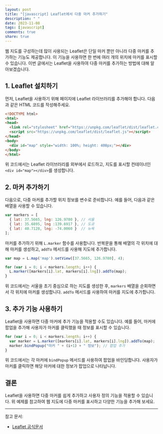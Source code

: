```yaml
---
layout: post
title: "[javascript] Leaflet에서 다중 마커 추가하기"
description: " "
date: 2023-11-08
tags: [javascript]
comments: true
share: true
---
```


웹 지도를 구성하는데 많이 사용되는 Leaflet은 단일 마커 뿐만 아니라 다중 마커를 추가하는 기능도 제공합니다. 이 기능을 사용하면 한 번에 여러 개의 위치에 마커를 표시할 수 있습니다. 이번 글에서는 Leaflet을 사용하여 다중 마커를 추가하는 방법에 대해 알아보겠습니다.

## 1. Leaflet 설치하기
먼저, Leaflet을 사용하기 위해 페이지에 Leaflet 라이브러리를 추가해야 합니다. 다음과 같은 HTML 코드를 작성해주세요.

```html
<!DOCTYPE html>
<html>
<head>
  <link rel="stylesheet" href="https://unpkg.com/leaflet/dist/leaflet.css" />
  <script src="https://unpkg.com/leaflet/dist/leaflet.js"></script>
</head>
<body>
  <div id="map" style="width: 100%; height: 400px;"></div>
</body>
</html>
```

위 코드에서는 Leaflet 라이브러리를 외부에서 로드하고, 지도를 표시할 컨테이너인 `<div id="map"></div>`를 생성합니다.

## 2. 마커 추가하기
다음으로, 다중 마커를 추가할 위치 정보를 변수로 준비합니다. 예를 들어, 다음과 같은 배열을 사용할 수 있습니다.

```javascript
var markers = [
  { lat: 37.5665, lng: 126.9780 }, // 서울
  { lat: 35.6895, lng :139.6917 }, // 도쿄
  { lat: 40.7128, lng: -74.0060 }  // 뉴욕
];
```

마커를 추가하기 위해 `L.marker` 함수를 사용합니다. 반복문을 통해 배열의 각 위치에 대해 마커를 생성하고, `addTo` 메서드를 사용해 지도에 추가합니다.

```javascript
var map = L.map('map').setView([37.5665, 126.9780], 4);

for (var i = 0; i < markers.length; i++) {
  L.marker([markers[i].lat, markers[i].lng]).addTo(map);
}
```

위 코드에서는 서울을 초기 중심으로 하는 지도를 생성한 후, `markers` 배열을 순회하면서 각 위치에 마커를 생성합니다. `addTo` 메서드를 사용하여 마커를 지도에 추가합니다.

## 3. 추가 기능 사용하기
Leaflet을 사용하면 다중 마커에 추가 기능을 적용할 수도 있습니다. 예를 들어, 마커에 팝업을 추가해 사용자가 마커를 클릭했을 때 정보를 표시할 수 있습니다.

```javascript
for (var i = 0; i < markers.length; i++) {
  var marker = L.marker([markers[i].lat, markers[i].lng]).addTo(map);
  marker.bindPopup("마커 " + (i+1) + " 정보"); // 팝업 추가
}
```

위 코드에서는 각 마커에 `bindPopup` 메서드를 사용하여 팝업을 바인딩합니다. 사용자가 마커를 클릭하면 해당 마커에 대한 정보가 팝업으로 나타납니다.

## 결론
Leaflet을 사용하면 다중 마커를 쉽게 추가하고 사용자 정의 기능을 적용할 수 있습니다. 위 예제를 참고하여 웹 지도에 다중 마커를 표시하고 다양한 기능을 추가해 보세요.

---

참고 문서:
- [Leaflet 공식문서](https://leafletjs.com/reference-1.7.1.html)